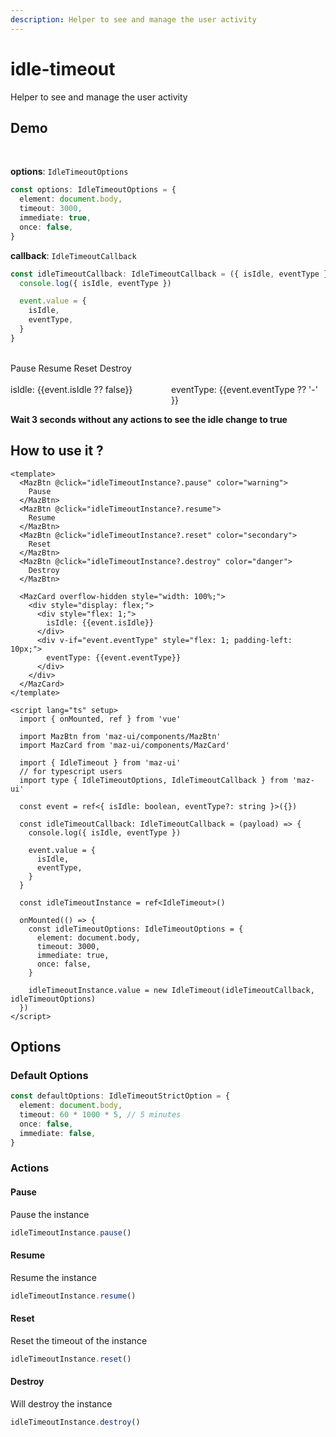 ```yaml
---
description: Helper to see and manage the user activity
---
```


# idle-timeout

Helper to see and manage the user activity

## Demo

<br />

**options**: `IdleTimeoutOptions`

```ts
const options: IdleTimeoutOptions = {
  element: document.body,
  timeout: 3000,
  immediate: true,
  once: false,
}
```

**callback**: `IdleTimeoutCallback`

```ts
const idleTimeoutCallback: IdleTimeoutCallback = ({ isIdle, eventType }) => {
  console.log({ isIdle, eventType })

  event.value = {
    isIdle,
    eventType,
  }
}
```

<br />

<div class="flex items-start gap-05 items-center flex-wrap">
  <MazBtn @click="idleTimeoutInstance?.pause" color="warning">
    Pause
  </MazBtn>
  <MazBtn @click="idleTimeoutInstance?.resume">
    Resume
  </MazBtn>
  <MazBtn @click="idleTimeoutInstance?.reset" color="secondary">
    Reset
  </MazBtn>
  <MazBtn @click="idleTimeoutInstance?.destroy" color="danger">
    Destroy
  </MazBtn>
</div>

<br />

<MazCard overflow-hidden style="width: 100%;">
  <div style="display: flex;">
    <div style="flex: 1;">isIdle: {{event.isIdle ?? false}}</div>
    <div v-if="event.eventType" style="flex: 1; padding-left: 10px;">eventType: {{event.eventType ?? '-' }}</div>
  </div>
</MazCard>

**Wait 3 seconds without any actions to see the idle change to true**

## How to use it ?

```vue
<template>
  <MazBtn @click="idleTimeoutInstance?.pause" color="warning">
    Pause
  </MazBtn>
  <MazBtn @click="idleTimeoutInstance?.resume">
    Resume
  </MazBtn>
  <MazBtn @click="idleTimeoutInstance?.reset" color="secondary">
    Reset
  </MazBtn>
  <MazBtn @click="idleTimeoutInstance?.destroy" color="danger">
    Destroy
  </MazBtn>

  <MazCard overflow-hidden style="width: 100%;">
    <div style="display: flex;">
      <div style="flex: 1;">
        isIdle: {{event.isIdle}}
      </div>
      <div v-if="event.eventType" style="flex: 1; padding-left: 10px;">
        eventType: {{event.eventType}}
      </div>
    </div>
  </MazCard>
</template>

<script lang="ts" setup>
  import { onMounted, ref } from 'vue'

  import MazBtn from 'maz-ui/components/MazBtn'
  import MazCard from 'maz-ui/components/MazCard'

  import { IdleTimeout } from 'maz-ui'
  // for typescript users
  import type { IdleTimeoutOptions, IdleTimeoutCallback } from 'maz-ui'

  const event = ref<{ isIdle: boolean, eventType?: string }>({})

  const idleTimeoutCallback: IdleTimeoutCallback = (payload) => {
    console.log({ isIdle, eventType })

    event.value = {
      isIdle,
      eventType,
    }
  }

  const idleTimeoutInstance = ref<IdleTimeout>()

  onMounted(() => {
    const idleTimeoutOptions: IdleTimeoutOptions = {
      element: document.body,
      timeout: 3000,
      immediate: true,
      once: false,
    }

    idleTimeoutInstance.value = new IdleTimeout(idleTimeoutCallback, idleTimeoutOptions)
  })
</script>
```

<script lang="ts" setup>
  import { onMounted, ref } from 'vue'

  import MazBtn from 'maz-ui/components/MazBtn'
  import MazCard from 'maz-ui/components/MazCard'

  import { IdleTimeout } from 'maz-ui'
  // for typescript users
  import type { IdleTimeoutOptions, IdleTimeoutCallback } from 'maz-ui'

  const event = ref<{ isIdle: boolean, eventType?: string }>({})

  const idleTimeoutCallback: IdleTimeoutCallback = ({ isIdle, eventType }) => {
    console.log({ isIdle, eventType })

    event.value = {
      isIdle,
      eventType,
    }
  }

  const idleTimeoutInstance = ref<IdleTimeout>()

  onMounted(() => {
    const idleTimeoutOptions: IdleTimeoutOptions = {
      element: document.body,
      timeout: 3000,
      immediate: true,
      once: false,
    }

    idleTimeoutInstance.value = new IdleTimeout(idleTimeoutCallback, idleTimeoutOptions)
  })
</script>

## Options

### Default Options

```ts
const defaultOptions: IdleTimeoutStrictOption = {
  element: document.body,
  timeout: 60 * 1000 * 5, // 5 minutes
  once: false,
  immediate: false,
}
```

### Actions

#### Pause

Pause the instance

```ts
idleTimeoutInstance.pause()
```

#### Resume

Resume the instance

```ts
idleTimeoutInstance.resume()
```

#### Reset

Reset the timeout of the instance

```ts
idleTimeoutInstance.reset()
```

#### Destroy

Will destroy the instance

```ts
idleTimeoutInstance.destroy()
```
